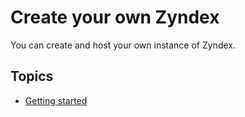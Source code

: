 # Create your own Zyndex

You can create and host your own instance of Zyndex.

## Topics
  - [Getting started](zyndex-getting-started.md)
